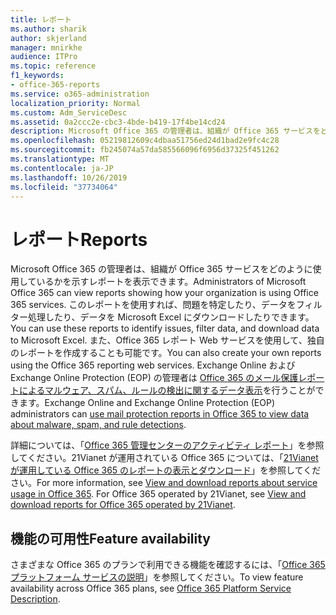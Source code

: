 ```yaml
---
title: レポート
ms.author: sharik
author: skjerland
manager: mnirkhe
audience: ITPro
ms.topic: reference
f1_keywords:
- office-365-reports
ms.service: o365-administration
localization_priority: Normal
ms.custom: Adm_ServiceDesc
ms.assetid: 0a2ccc2e-cbc3-4bde-b419-17f4be14cd24
description: Microsoft Office 365 の管理者は、組織が Office 365 サービスをどのように使用しているかを示すレポートを表示できます。 このレポートを使用すれば、問題を特定したり、データをフィルター処理したり、データを Microsoft Excel にダウンロードしたりできます。 また、Office 365 レポート Web サービスを使用して、独自のレポートを作成することも可能です。 Exchange Online および Exchange Online Protection (EOP) の管理者は Office 365 のメール保護レポートによるマルウェア、スパム、ルールの検出に関するデータ表示を行うことができます。
ms.openlocfilehash: 05219812609c4dbaa51756ed24d1bad2e9fc4c28
ms.sourcegitcommit: fb245074a57da585566096f6956d37325f451262
ms.translationtype: MT
ms.contentlocale: ja-JP
ms.lasthandoff: 10/26/2019
ms.locfileid: "37734064"
---
```

# <a name="reports"></a><span data-ttu-id="4ae82-106">レポート</span><span class="sxs-lookup"><span data-stu-id="4ae82-106">Reports</span></span>

<span data-ttu-id="4ae82-107">Microsoft Office 365 の管理者は、組織が Office 365 サービスをどのように使用しているかを示すレポートを表示できます。</span><span class="sxs-lookup"><span data-stu-id="4ae82-107">Administrators of Microsoft Office 365 can view reports showing how your organization is using Office 365 services.</span></span> <span data-ttu-id="4ae82-108">このレポートを使用すれば、問題を特定したり、データをフィルター処理したり、データを Microsoft Excel にダウンロードしたりできます。</span><span class="sxs-lookup"><span data-stu-id="4ae82-108">You can use these reports to identify issues, filter data, and download data to Microsoft Excel.</span></span> <span data-ttu-id="4ae82-109">また、Office 365 レポート Web サービスを使用して、独自のレポートを作成することも可能です。</span><span class="sxs-lookup"><span data-stu-id="4ae82-109">You can also create your own reports using the Office 365 reporting web services.</span></span> <span data-ttu-id="4ae82-110">Exchange Online および Exchange Online Protection (EOP) の管理者は [Office 365 のメール保護レポートによるマルウェア、スパム、ルールの検出に関するデータ表示](https://go.microsoft.com/fwlink/p/?LinkId=401102)を行うことができます。</span><span class="sxs-lookup"><span data-stu-id="4ae82-110">Exchange Online and Exchange Online Protection (EOP) administrators can [use mail protection reports in Office 365 to view data about malware, spam, and rule detections](https://go.microsoft.com/fwlink/p/?LinkId=401102).</span></span>
  
<span data-ttu-id="4ae82-p103">詳細については、「[Office 365 管理センターのアクティビティ レポート](https://go.microsoft.com/fwlink/p/?LinkID=270182)」を参照してください。21Vianet が運用されている Office 365 については、「[21Vianet が運用している Office 365 のレポートの表示とダウンロード](https://go.microsoft.com/fwlink/?LinkID=733348&amp;clcid=0x409)」を参照してください。</span><span class="sxs-lookup"><span data-stu-id="4ae82-p103">For more information, see [View and download reports about service usage in Office 365](https://go.microsoft.com/fwlink/p/?LinkID=270182). For Office 365 operated by 21Vianet, see [View and download reports for Office 365 operated by 21Vianet](https://go.microsoft.com/fwlink/?LinkID=733348&amp;clcid=0x409).</span></span>
  
## <a name="feature-availability"></a><span data-ttu-id="4ae82-113">機能の可用性</span><span class="sxs-lookup"><span data-stu-id="4ae82-113">Feature availability</span></span>

<span data-ttu-id="4ae82-114">さまざまな Office 365 のプランで利用できる機能を確認するには、「[Office 365 プラットフォーム サービスの説明](office-365-platform-service-description.md)」を参照してください。</span><span class="sxs-lookup"><span data-stu-id="4ae82-114">To view feature availability across Office 365 plans, see [Office 365 Platform Service Description](office-365-platform-service-description.md).</span></span>
  

